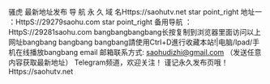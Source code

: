 骚虎 最新地址发布
导 航 永 久 域 名Https://saohutv.net
star point_right 地址一 ：HttpS://29279saohu.com
star point_right 备用导航 ：HttpS://29281saohu.com
bangbangbangbang长按复制到浏览器里面访问以上网址bangbang bangbang
bangbang請使用Ctrl+D進行收藏本站!|电脑/Ipad/手机在线播放bangbang
email 邮箱联系方式: saohudizhi@gmail.com （发送任意内容获取最新地址）
Telegram频道，欢迎关注！
谨记永久发布页哦！Https://saohutv.net
